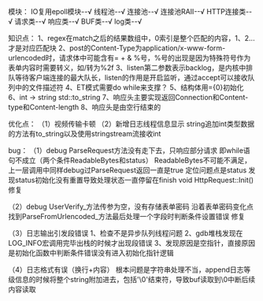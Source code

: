 模块：
    IO复用epoll模块--√
    线程池--√
    连接池--√
        连接池RAII--√
    HTTP连接类--√
        请求类--√
        响应类--√
    BUF类--√
    log类--√


知识点：
    1、regex在match之后的结果数组中，0索引是整个匹配的内容，1、2...才是对应匹配块
    2、post的Content-Type为application/x-www-form-urlencoded时，请求体中可能含有= + & %号，%号的出现是因为特殊符号作为表单内容时需要转义，如/转为%2f
    3、listen第二参数表示backlog，是内核中排队等待客户端连接的最大队长，listen的作用是开启监听，通过accept可以接收队列中的文件描述符
    4、ET模式需要do while来支撑？
    5、结构体用={0}初始化
    6、int -> string   std::to_string
    7、响应头主要实现返回Connection和Content-type和Content-length
    8、响应头是由空行结束的


优化点：
（1）视频传输卡顿
（2）新增日志线程信息显示
        string追加int类型数据的方法有to_string以及使用stringstream流接收int

bug：
（1）debug ParseRequest方法没有走下去，只响应部分请求
    即while语句不成立（两个条件ReadableBytes和status）
    ReadableBytes不可能不满足，上一层调用中同样debug过ParseRequest返回一直是true
    定位问题点是status
    发现status初始化没有重置导致处理状态一直停留在finish  void HttpRequest::Init()
    修复

（2）debug UserVerify_方法传参为空，没有存储表单密码
    沿着表单密码变化点找到ParseFromUrlencoded_方法最后处理一个字段时判断条件设置错误
    修复

（3）日志输出引发段错误
    1、检查不是异步队列线程问题
    2、gdb堆栈发现在LOG_INFO宏调用完毕出栈的时候才出现段错误
    3、发现原因是空指针，直接原因是初始化函数中判断条件错误没有进入初始化指针逻辑

（4）日志格式有误（换行+内容）
    根本问题是字符串处理不当，append日志等级信息的时候将整个string附加进去，包括'\0'结束符，导致buf读取到\0中断后续内容读取
